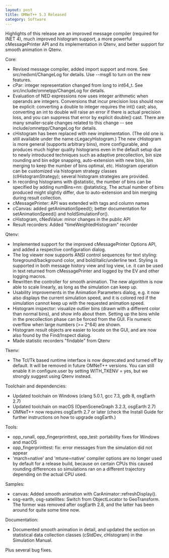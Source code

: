 ```yaml
---
layout: post
title: OMNeT++ 5.3 Released
category: Software
---
```

Highlights of this release are an improved message compiler (required for INET 4), 
much improved histogram support, a more powerful cMessagePrinter API and its implementation 
in Qtenv, and better support for smooth animation in Qtenv.

<!--more-->

Core:

  - Revised message compiler, added import support and more.
    See src/nedxml/ChangeLog for details. Use --msg6 to turn on
    the new features.
  - cPar: integer representation changed from long to int64_t.
    See src/include/omnetpp/ChangeLog for details.
  - Evaluation of NED expressions now uses integer arithmetic when operands
    are integers. Conversions that incur precision loss should now be explicit:
    converting a double to integer requires the int() cast; also, converting
    an int to double will raise an error if there is actual precision loss,
    and you can suppress that error by explicit double() cast. There are many
    smaller-scale changes related to this change -- see include/omnetpp/ChangeLog
    for details.
  - cHistogram has been replaced with new implementation. (The old one is still
    available under the name cLegacyHistogram.) The new cHistogram is more
    general (supports arbitrary bins), more configurable, and produces much
    higher quality histograms even in the default setup due to newly introduced
    techniques such as adaptive precollection, bin size rounding and bin edge
    snapping, auto-extension with new bins, bin merging to keep the number of
    bins optimal, etc. Histogram operation can be customized via histogram
    strategy classes (cIHistogramStrategy); several histogram strategies are
    provided.
  - In recording histograms with @statistic, the number of bins can be specified
    by adding numBins=nn: @statistic[x](record=histogram;numBins=100). The actual
    number of bins produced might slightly differ, due to auto-extension and
    bin merging during result collection.
  - cMessagePrinter: API was extended with tags and column names
  - cCanvas: added getAnimationSpeed(); better documentation for
    setAnimationSpeed() and holdSimulationFor().
  - cHistogram, cNedValue: minor changes in the public API
  - Result recorders: Added "timeWeightedHistogram" recorder

Qtenv:

  - Implemented support for the improved cMessagePrinter Options API, and added
    a respective configuration dialog.
  - The log viewer now supports ANSI control sequences for text styling:
    foreground/background color, and bold/italic/underline text. Styling is
    supported in both message history view and log view, i.e. it can be used
    in text returned from cMessagePrinter and logged by the EV and other logging
    macros.
  - Rewritten the controller for smooth animation. The new algorithm is now able
    to scale linearly, as long as the simulation can keep up.
  - Usability improvements in the Animation Parameters dialog, e.g. it now
    also displays the current simulation speed, and it is colored red if the
    simulation cannot keep up with the requested animation speed.
  - Histogram inspector: visualize outlier bins (drawn with a different
    color than normal bins), and show info about them. Setting up the bins while
    in the precollection phase can be forced from the GUI.
    Fix numeric overflow when large numbers (>= 2^64) are shown.
  - Histogram result objects are easier to locate on the GUI, and are now
    also found by the Find/Inspect dialog.
  - Made statistic recorders "findable" from Qtenv

Tkenv:

  - The Tcl/Tk based runtime interface is now deprecated and turned off by
    default. It will be removed in future OMNeT++ versions. You can still enable it
    in configure.user by setting WITH_TKENV = yes, but we strongly suggest using
    Qtenv instead.

Toolchain and dependencies:

  - Updated toolchain on Windows (clang 5.0.1, gcc 7.3, gdb 8, osgEarth 2.7)
  - Updated toolchain on macOS (OpenSceneGraph 3.2.3, osgEarth 2.7)
  - OMNeT++ now requires osgEarth 2.7 or later (check the Install Guide for
    further instructions on how to upgrade osgEarth.)

Tools:

  - opp_runall, opp_fingerprinttest, opp_test: portability fixes for Windows
    and macOS
  - opp_fingerprinttest: fix: error messages from the simulation did
    not appear
  - 'march=native' and 'mtune=native' compiler options are no longer used
    by default for a release build, because on certain CPUs this caused rounding
    differences so simulations ran on a different trajectory depending on the
    actual CPU used.

Samples:

  - canvas: Added smooth animation with CarAnimator::refreshDisplay().
  - osg-earth, osg-satellites: Switch from ObjectLocator to GeoTransform.
    The former was removed after osgEarth 2.8, and the latter has been
    around for quite some time now.

Documentation:

  - Documented smooth animation in detail, and updated the section on statistical
    data collection classes (cStdDev, cHistogram) in the Simulation Manual.

Plus several bug fixes.
